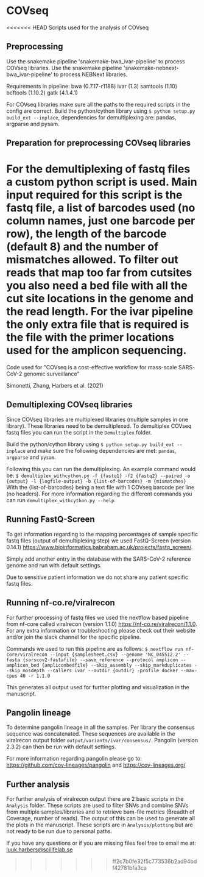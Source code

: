 # COVseq
<<<<<<< HEAD
Scripts used for the analysis of COVseq

## Preprocessing
Use the snakemake pipeline 'snakemake-bwa_ivar-pipeline' to process COVseq libraries.
Use the snakemake pipeline 'snakemake-nebnext-bwa_ivar-pipeline' to process NEBNext libraries.

Requirements in pipeline:
bwa (0.7.17-r1188)
ivar (1.3)
samtools (1.10)
bcftools (1.10.2)
gatk (4.1.4.1)

For COVseq libraries make sure all the paths to the required scripts in the config are correct. 
Build the python/cython library using `$ python setup.py build_ext --inplace`, dependencies for demultiplexing are: pandas, argparse and pysam.

## Preparation for preprocessing COVseq libraries
For the demultiplexing of fastq files a custom python script is used. Main input required for this script is the fastq file, a list of barcodes used (no column names, just one barcode per row), the length of the barcode (default 8) and the number of mismatches allowed.
To filter out reads that map too far from cutsites you also need a bed file with all the cut site locations in the genome and the read length.
For the ivar pipeline the only extra file that is required is the file with the primer locations used for the amplicon sequencing.
=======
Code used for "COVseq is a cost-effective workflow for mass-scale SARS-CoV-2 genomic surveillance"

Simonetti, Zhang, Harbers et al. (2021)

## Demultiplexing COVseq libraries
Since COVseq libraries are multiplexed libraries (multiple samples in one library). These libraries need to be demultiplexed. To demultiplex COVseq fastq files you can run the script in the `Demultiplex` folder.

Build the python/cython library using `$ python setup.py build_ext --inplace` and make sure the following dependencies are met: `pandas`, `argparse` and `pysam`.

Following this you can run the demultiplexing. An example command would be: `$ demultiplex_withcython.py -f {fastq1} -f2 {fastq2} --paired -o {output} -l {logfile-output} -b {list-of-barcodes} -m {mismatches}`
With the {list-of-barcodes} being a text file with 1 COVseq barcode per line (no headers). For more information regarding the different commands you can run `demultiplex_withcython.py --help`.

## Running FastQ-Screen
To get information regarding to the mapping percentages of sample specific fastq files (output of demultiplexing step) we used FastQ-Screen (version 0.14.1) https://www.bioinformatics.babraham.ac.uk/projects/fastq_screen/.

Simply add another entry in the database with the SARS-CoV-2 reference genome and run with default settings. 

Due to sensitive patient information we do not share any patient specific fastq files.

## Running nf-co.re/viralrecon
For further processing of fastq files we used the nextflow based pipeline from nf-core called viralrecon (version 1.1.0) https://nf-co.re/viralrecon/1.1.0. For any extra information or troubleshooting please check out their website and/or join the slack channel for the specific pipeline. 

Commands we used to run this pipeline are as follows: `$ nextflow run nf-core/viralrecon --input {samplesheet.csv} --genome 'NC_045512.2' --fasta {sarscov2-fastafile} --save_reference --protocol amplicon --amplicon_bed {ampliconbedfile} --skip_assembly --skip_markduplicates --skip_mosdepth --callers ivar --outdir {outdir} -profile docker --max-cpus 40 -r 1.1.0`

This generates all output used for further plotting and visualization in the manuscript.

## Pangolin lineage
To determine pangolin lineage in all the samples. Per library the consensus sequence was concatenated. These sequences are available in the viralrecon output folder `output/variants/ivar/consensus/`. Pangolin (version 2.3.2) can then be run with default settings.

For more information regarding pangolin please go to: https://github.com/cov-lineages/pangolin and https://cov-lineages.org/

## Further analysis
For further analysis of viralrecon output there are 2 basic scripts in the `Analysis` folder. These scripts are used to filter SNVs and combine SNVs from multiple samples/libraries and to retrieve bam-file metrics (Breadth of Coverage, number of reads). The output of this can be used to generate all the plots in the manuscript. These scripts are in `Analysis/plotting` but are not ready to be run due to personal paths. 

If you have any questions or if you are missing files feel free to email me at: luuk.harbers@scilifelab.se
>>>>>>> ff2c7b0fe32f5c773536b2ad94bdf42781bfa3ca
